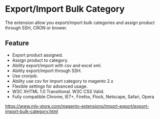 # Export/Import Bulk Category

The extension allow you export/import bulk categories and assign product through SSH, CRON or brower.

## Feature
- Export product assigned.
- Assign product to category.
- Ability export/import with csv and excel xml.
- Ability export/import through SSH.
- Use cronjob.
- Ability use csv for import category to magento 2.x
- Flexible settings for advanced usage.
- W3C XHTML 1.0 Transitional. W3C CSS Valid.
- Fully compatible Chrome, IE7+, Firefox, Flock, Netscape, Safari, Opera

https://www.mlx-store.com/magento-extensions/import-export/export-import-bulk-category.html
